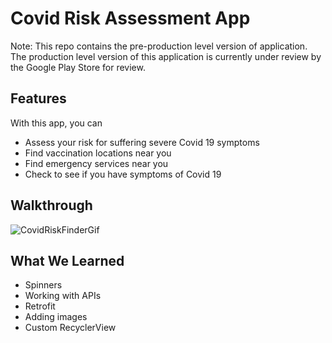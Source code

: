 # Covid Risk Assessment App

Note: This repo contains the pre-production level version of application. The production level version of this application is currently under review by the Google Play Store for review.

## Features

With this app, you can

- Assess your risk for suffering severe Covid 19 symptoms
- Find vaccination locations near you
- Find emergency services near you
- Check to see if you have symptoms of Covid 19

## Walkthrough

![CovidRiskFinderGif](https://user-images.githubusercontent.com/48270610/120941564-2c18f200-c6d8-11eb-8d79-51d9bac37260.gif)


## What We Learned

- Spinners
- Working with APIs
- Retrofit
- Adding images
- Custom RecyclerView
